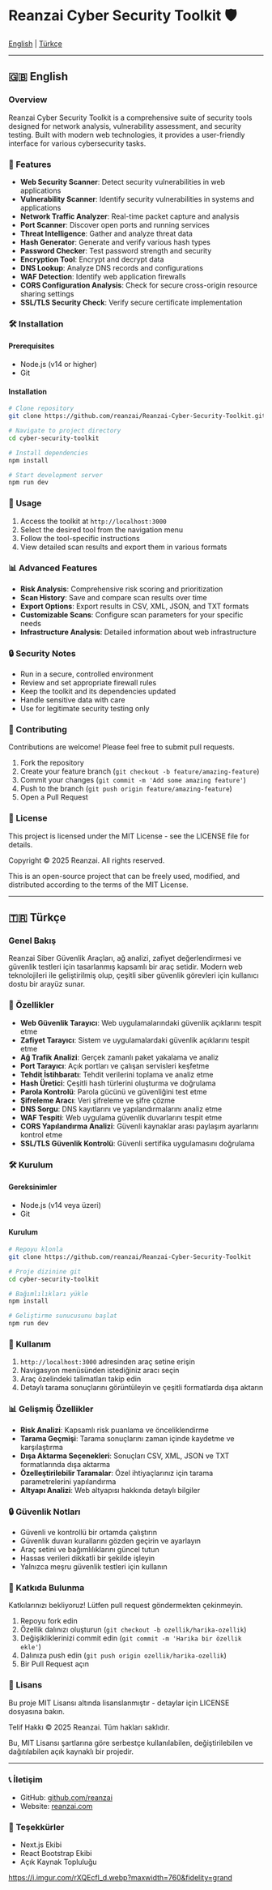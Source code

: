 # Reanzai Cyber Security Toolkit 🛡️

[English](#english) | [Türkçe](#turkish)

---

<a name="english"></a>
## 🇬🇧 English

### Overview
Reanzai Cyber Security Toolkit is a comprehensive suite of security tools designed for network analysis, vulnerability assessment, and security testing. Built with modern web technologies, it provides a user-friendly interface for various cybersecurity tasks.

### 🚀 Features
- **Web Security Scanner**: Detect security vulnerabilities in web applications
- **Vulnerability Scanner**: Identify security vulnerabilities in systems and applications
- **Network Traffic Analyzer**: Real-time packet capture and analysis
- **Port Scanner**: Discover open ports and running services
- **Threat Intelligence**: Gather and analyze threat data
- **Hash Generator**: Generate and verify various hash types
- **Password Checker**: Test password strength and security
- **Encryption Tool**: Encrypt and decrypt data
- **DNS Lookup**: Analyze DNS records and configurations
- **WAF Detection**: Identify web application firewalls
- **CORS Configuration Analysis**: Check for secure cross-origin resource sharing settings
- **SSL/TLS Security Check**: Verify secure certificate implementation

### 🛠️ Installation

#### Prerequisites
- Node.js (v14 or higher)
- Git

#### Installation
```bash
# Clone repository
git clone https://github.com/reanzai/Reanzai-Cyber-Security-Toolkit.git

# Navigate to project directory
cd cyber-security-toolkit

# Install dependencies
npm install

# Start development server
npm run dev
```

### 🔧 Usage
1. Access the toolkit at `http://localhost:3000`
2. Select the desired tool from the navigation menu
3. Follow the tool-specific instructions
4. View detailed scan results and export them in various formats

### 📊 Advanced Features
- **Risk Analysis**: Comprehensive risk scoring and prioritization
- **Scan History**: Save and compare scan results over time
- **Export Options**: Export results in CSV, XML, JSON, and TXT formats
- **Customizable Scans**: Configure scan parameters for your specific needs
- **Infrastructure Analysis**: Detailed information about web infrastructure

### 🔒 Security Notes
- Run in a secure, controlled environment
- Review and set appropriate firewall rules
- Keep the toolkit and its dependencies updated
- Handle sensitive data with care
- Use for legitimate security testing only

### 🤝 Contributing
Contributions are welcome! Please feel free to submit pull requests.

1. Fork the repository
2. Create your feature branch (`git checkout -b feature/amazing-feature`)
3. Commit your changes (`git commit -m 'Add some amazing feature'`)
4. Push to the branch (`git push origin feature/amazing-feature`)
5. Open a Pull Request

### 📝 License
This project is licensed under the MIT License - see the LICENSE file for details.

Copyright © 2025 Reanzai. All rights reserved.

This is an open-source project that can be freely used, modified, and distributed according to the terms of the MIT License.

---

<a name="turkish"></a>
## 🇹🇷 Türkçe

### Genel Bakış
Reanzai Siber Güvenlik Araçları, ağ analizi, zafiyet değerlendirmesi ve güvenlik testleri için tasarlanmış kapsamlı bir araç setidir. Modern web teknolojileri ile geliştirilmiş olup, çeşitli siber güvenlik görevleri için kullanıcı dostu bir arayüz sunar.

### 🚀 Özellikler
- **Web Güvenlik Tarayıcı**: Web uygulamalarındaki güvenlik açıklarını tespit etme
- **Zafiyet Tarayıcı**: Sistem ve uygulamalardaki güvenlik açıklarını tespit etme
- **Ağ Trafik Analizi**: Gerçek zamanlı paket yakalama ve analiz
- **Port Tarayıcı**: Açık portları ve çalışan servisleri keşfetme
- **Tehdit İstihbaratı**: Tehdit verilerini toplama ve analiz etme
- **Hash Üretici**: Çeşitli hash türlerini oluşturma ve doğrulama
- **Parola Kontrolü**: Parola gücünü ve güvenliğini test etme
- **Şifreleme Aracı**: Veri şifreleme ve şifre çözme
- **DNS Sorgu**: DNS kayıtlarını ve yapılandırmalarını analiz etme
- **WAF Tespiti**: Web uygulama güvenlik duvarlarını tespit etme
- **CORS Yapılandırma Analizi**: Güvenli kaynaklar arası paylaşım ayarlarını kontrol etme
- **SSL/TLS Güvenlik Kontrolü**: Güvenli sertifika uygulamasını doğrulama

### 🛠️ Kurulum

#### Gereksinimler
- Node.js (v14 veya üzeri)
- Git

#### Kurulum
```bash
# Repoyu klonla
git clone https://github.com/reanzai/Reanzai-Cyber-Security-Toolkit

# Proje dizinine git
cd cyber-security-toolkit

# Bağımlılıkları yükle
npm install

# Geliştirme sunucusunu başlat
npm run dev
```

### 🔧 Kullanım
1. `http://localhost:3000` adresinden araç setine erişin
2. Navigasyon menüsünden istediğiniz aracı seçin
3. Araç özelindeki talimatları takip edin
4. Detaylı tarama sonuçlarını görüntüleyin ve çeşitli formatlarda dışa aktarın

### 📊 Gelişmiş Özellikler
- **Risk Analizi**: Kapsamlı risk puanlama ve önceliklendirme
- **Tarama Geçmişi**: Tarama sonuçlarını zaman içinde kaydetme ve karşılaştırma
- **Dışa Aktarma Seçenekleri**: Sonuçları CSV, XML, JSON ve TXT formatlarında dışa aktarma
- **Özelleştirilebilir Taramalar**: Özel ihtiyaçlarınız için tarama parametrelerini yapılandırma
- **Altyapı Analizi**: Web altyapısı hakkında detaylı bilgiler

### 🔒 Güvenlik Notları
- Güvenli ve kontrollü bir ortamda çalıştırın
- Güvenlik duvarı kurallarını gözden geçirin ve ayarlayın
- Araç setini ve bağımlılıklarını güncel tutun
- Hassas verileri dikkatli bir şekilde işleyin
- Yalnızca meşru güvenlik testleri için kullanın

### 🤝 Katkıda Bulunma
Katkılarınızı bekliyoruz! Lütfen pull request göndermekten çekinmeyin.

1. Repoyu fork edin
2. Özellik dalınızı oluşturun (`git checkout -b ozellik/harika-ozellik`)
3. Değişikliklerinizi commit edin (`git commit -m 'Harika bir özellik ekle'`)
4. Dalınıza push edin (`git push origin ozellik/harika-ozellik`)
5. Bir Pull Request açın

### 📝 Lisans
Bu proje MIT Lisansı altında lisanslanmıştır - detaylar için LICENSE dosyasına bakın.

Telif Hakkı © 2025 Reanzai. Tüm hakları saklıdır.

Bu, MIT Lisansı şartlarına göre serbestçe kullanılabilen, değiştirilebilen ve dağıtılabilen açık kaynaklı bir projedir.

---

### 📞 İletişim
- GitHub: [github.com/reanzai](https://github.com/reanzai)
- Website: [reanzai.com](https://reanzai.com)

### 🌟 Teşekkürler
- Next.js Ekibi
- React Bootstrap Ekibi
- Açık Kaynak Topluluğu 


https://i.imgur.com/rXQEcfl_d.webp?maxwidth=760&fidelity=grand
